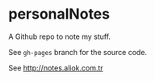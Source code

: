 personalNotes
=============

A Github repo to note my stuff.

See `gh-pages` branch for the source code.

See <http://notes.aliok.com.tr>
